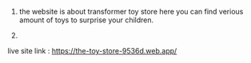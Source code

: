 


1. the website is about transformer toy store here you can find verious amount of toys to surprise your children.

2.
















live site link : https://the-toy-store-9536d.web.app/